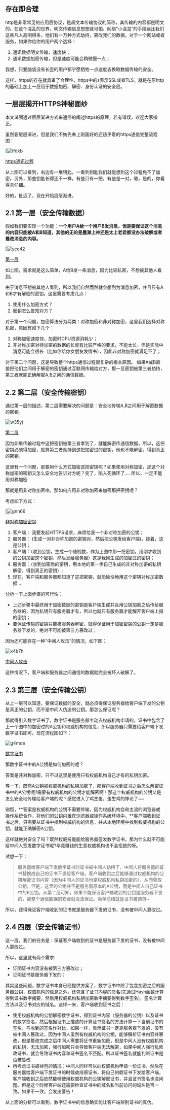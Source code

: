 ## 存在即合理

http是非常常见的应用层协议，是超文本传输协议的简称，其传输的内容都是明文的。在这个混乱的世界，明文传输信息想想就可怕，网络“小混混”的手段远比我们这些凡人高明得多，他们有一万种方式劫持，篡改我们的数据。对于一个网站或者服务，如果你给你的用户两个选择：

1. 通讯数据明文传输，速度快；
2. 通讯数据加密传输，但是速度可能会稍微慢一点；

我想，只要脑袋没有长歪的用户都宁愿牺牲一点速度去换取数据传输的安全。

这样，https的存在就具备了合理性，https中的s表示SSL或者TLS，就是在原http的基础上加上一层用于数据加密、解密、身份认证的安全层。

## 一层层揭开HTTPS神秘面纱

本文试图通过层层渐进方式来通俗的阐述https的原理，若有错误，欢迎大家指正。

虽然要层层渐进，但是我们不妨先奉上刚画好的还热乎着的https通信完整流程图：

[![tfdkb](assets/tfdkb.jpg)

[https通讯过程](https://s1.ax1x.com/2020/05/06/YVC0hj.jpg)

从上图可以看到，右边有一堆钥匙，一看到钥匙我们就能想到这个过程免不了加密。另外，那些钥匙长得还不一样，有些只有一把，有些是一对，嗯，是的，你看得真仔细。

好的，扯远了，现在开始层层渐进。

## 2.1 第一层（安全传输数据）

假如我们要实现一个功能：**一个用户A给一个用户B发消息，但是要保证这个消息的内容只能被A和B知道，其他的无论是墨渊上神还是太上老君都没办法破解或者篡改消息的内容。**

[![ycc42](assets/ycc42.jpg)

[第一层](https://s1.ax1x.com/2020/05/06/YEQ7lT.jpg)

如上图，需求就是这么简单，A给B发一条消息，因为比较私密，不想被其他人看到。

由于消息不想被其他人看到，所以我们自然而然就会想到为消息加密，并且只有A和B才有解密的密钥。这里需要考虑几点：

1. 使用什么加密方式？
2. 密钥怎么告知对方？

对于第一个问题，加密算法分为两类：对称加密和非对称加密，这里我们选择对称机密，原因有如下几个：

1. 对称加密速度快，加密时CPU资源消耗少；
2. 非对称加密对待加密的数据的长度有比较严格的要求，不能太长，但是实际中消息可能会很长（比如你给你女朋友发情书），因此非对称加密就满足不了；

对于第二个问题，这是导致整个https通信过程很复杂的根本原因。 如果A或B直接把他们之间用于解密的密钥通过互联网传输给对方，那一旦密钥被第三者劫持，第三者就能正确解密A,B之间的通信数据。

## 2.2 第二层（安全传输密钥）

通过第一层的描述，第二层需要解决的问题是：安全地传输A,B之间用于解密数据的密钥。

![w35yj](assets/w35yj.jpg)

[第二层](https://s1.ax1x.com/2020/05/06/YE1XJ1.jpg)

因为如果传输过程中这把密钥被第三者拿到了，就能解密传通信数据，所以，这把密钥必须得加密，就算第三者劫持到这把加密过的密钥，他也不能解密，得到真正的密钥。

这里有一个问题，那要用什么方式加密这把密钥呢？如果使用对称加密，那这个对称加密的密钥又怎么安全地告诉对方呢？完了，陷入死循环了.... 所以，一定不能用对称加密

那就是用非对称加密咯，那如何应用非对称加密来加密那把密钥呢？

考虑如下方式：

[![gnn66](assets/gnn66.jpg)

[非对称加密密钥](https://s1.ax1x.com/2020/05/06/YE3pLD.jpg)

1. 客户端： 我要发起HTTPS请求，麻烦给我一个非对称加密的公钥；
2. 服务器： (生成一对非对称加密的密钥对，然后把公钥发给客户端)，接着，这是公钥；
3. 客户端：（收到公钥，生成一个随机数，作为上图中那一把密钥，用刚才收到的公钥加密这个密钥，然后发给服务器）这是我刚生成的加密过的密钥；
4. 服务器：（收到加密后的密钥，用本地的第一步自己生成的非对称加密的私钥解密，得到真正的密钥）;
5. 现在，客户端和服务器都知道了这把密钥，就能愉快地用这个密钥对称加密数据...

分析一下上面步骤的可行性：

- 上述步骤中最终用于加密数据的密钥是客户端生成并且用公钥加密之后传给服务器的，因为私钥只有服务器才有，所以也就只有服务器才能解开客户端上报的密钥；
- 要保证传输的密钥只能被服务器解密，就得保证用于加密密钥的公钥一定是服务器下发的，绝对不可能被第三方篡改过；

因为还可能存在一种"中间人攻击"的情况，如下图：

![x4b7h](assets/x4b7h.jpg)

[中间人攻击](https://s1.ax1x.com/2020/05/06/YE8WvV.jpg)

这种情况下，客户端和服务器之间通信的数据就完全被坏人破解了。

## 2.3 第三层（安全传输公钥）

从上一层可以知道，要保证数据的安全，就必须得保证服务器给客户端下发的公钥是真正的公钥，而不是中间人伪造的公钥。那怎么保证呢？

那就得引入数字证书了，数字证书是服务器主动去权威机构申请的，证书中包含了上一个图中的加密过的A公钥和权威机构的信息，所以服务器只需要给客户端下发数字证书即可。现在流程图如下：

![g4mde](assets/g4mde.jpg)

[数字证书](https://s1.ax1x.com/2020/05/06/YE8Lgx.jpg)

那数字证书中的A公钥是如何加密的呢？

答案是非对称加密，只不过这里是使用只有权威机构自己才有的私钥加密。

等一下，既然A公钥被权威机构的私钥加密了，那客户端收到证书之后怎么解密证书中的A公钥呢?需要有权威机构的公钥才能解密啊！那这个权威机构的公钥又是怎么安全地传输给客户端的呢？感觉进入了鸡生蛋，蛋生鸡的悖论了~~

别慌，**答案是权威机构的公钥不需要传输，因为权威机构会和主流的浏览器或操作系统合作，将他们的公钥内置在浏览器或操作系统环境中。**客户端收到证书之后，只需要从证书中找到权威机构的信息，并从本地环境中找到权威机构的公钥，就能正确解密A公钥。

这样就绝对安全了吗？既然权威技能能给服务器签发数字证书，那为什么就不可能给中间人签发数字证书呢?毕竟赚钱的生意权威机构也不会拒绝的呀。

试想一下：

> 服务器给客户端下发数字证书时证书被中间人劫持了，中间人将服务器的证书替换成自己的证书下发给客户端，客户端收到之后能够通过权威机构的公钥解密证书内容（因为中间人的证书也是权威机构私钥加密的），从而获取公钥，但是，这里的公钥并不是服务器原本的A公钥，而是中间人自己证书中的B公钥。从第二层可知，如果不能保证客户端收到的公钥是服务器下发的，那整个通信数据的安全就没法保证。简单总结就是证书被调包~

所以，还得保证客户端收到的证书就是服务器下发的证书，没有被中间人篡改过。

## 2.4 四层（安全传输证书）

这一层，我们的任务是：保证客户端收到的证书是服务器下发的证书，没有被中间人篡改过。

所以，这里就有两个需求:

- 证明证书内容没有被第三方篡改过；
- 证明证书是服务器下发的；

其实这些问题，数字证书本身已经提供方案了，数字证书中除了包含加密之后的服务器公钥，权威机构的信息之外，还包含了证书内容的签名(先通过Hash函数计算得到证书数字摘要，然后用权威机构私钥加密数字摘要得到数字签名)，签名计算方法以及证书对应的域名。这样一来，客户端收到证书之后：

- 使用权威机构的公钥解密数字证书，得到证书内容（服务器的公钥）以及证书的数字签名，然后根据证书上描述的计算证书签名的方法计算一下当前证书的签名，与收到的签名作对比，如果一样，表示证书一定是服务器下发的，没有被中间人篡改过。因为中间人虽然有权威机构的公钥，能够解析证书内容并篡改，但是篡改完成之后中间人需要将证书重新加密，但是中间人没有权威机构的私钥，无法加密，强行加密只会导致客户端无法解密，如果中间人强行乱修改证书，就会导致证书内容和证书签名不匹配。所以证书签名就能判断证书是否被篡改
- 再考虑证书被掉包的情况：中间人同样可以向权威机构申请一份证书，然后在服务器给客户端下发证书的时候劫持原证书，将自己的假证书下发给客户端，客户端收到之后依然能够使用权威机构的公钥解密证书，并且证书签名也没问题。但是这个时候客户端还需要检查证书中的域名和当前访问的域名是否一致。如果不一致，会发出警告！

从上面的分析可以看到，数字证书中的信息确实能让客户端辨别证书的真伪。